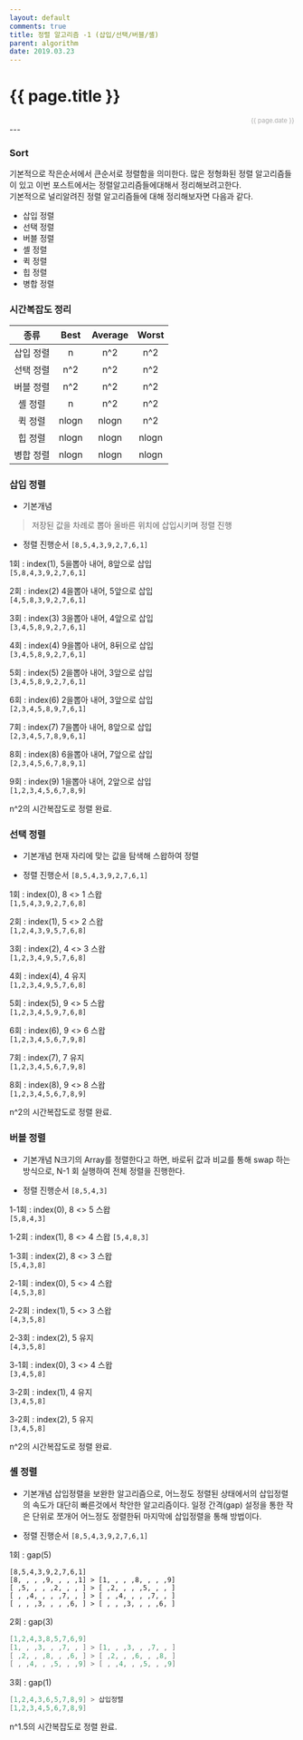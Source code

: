 ```yaml
---
layout: default
comments: true
title: 정렬 알고리즘 -1 (삽입/선택/버블/셸)
parent: algorithm
date: 2019.03.23
---
```


<h1>{{ page.title }}</h1>  
<div style="text-align:right; font-size:11px; color:#aaa">{{ page.date }} </div>
---

### Sort
기본적으로 작은순서에서 큰순서로 정렬함을 의미한다. 많은 정형화된 정렬 알고리즘들이 있고 이번 포스트에서는 정렬알고리즘들에대해서 정리해보려고한다.   
기본적으로 널리알려진 정렬 알고리즘들에 대해 정리해보자면 다음과 같다.
- 삽입 정렬
- 선택 정렬 
- 버블 정렬
- 셸 정렬
- 퀵 정렬 
- 힙 정렬
- 병합 정렬 


### 시간복잡도 정리 
|종류|Best|Average|Worst|
|:---:|:---:|:---:|:---:|
|삽입 정렬 |n |n^2|n^2|
|선택 정렬 |n^2 |n^2|n^2|
|버블 정렬 |n^2 |n^2|n^2|
|셸 정렬 |n |n^2|n^2|
|퀵 정렬 |nlogn |nlogn|n^2|
|힙 정렬 |nlogn |nlogn|nlogn|
|병합 정렬 |nlogn |nlogn|nlogn|


### 삽입 정렬
- 기본개념
> 저장된 값을 차례로 뽑아 올바른 위치에 삽입시키며 정렬 진행  

- 정렬 진행순서 
`[8,5,4,3,9,2,7,6,1]`  

 1회 : index(1), 5을뽑아 내어, 8앞으로 삽입  
 `[5,8,4,3,9,2,7,6,1]`  

 2회 : index(2) 4을뽑아 내어, 5앞으로 삽입  
 `[4,5,8,3,9,2,7,6,1]`  
 
 3회 : index(3) 3을뽑아 내어, 4앞으로 삽입  
 `[3,4,5,8,9,2,7,6,1]`  
 
 4회 : index(4) 9을뽑아 내어, 8뒤으로 삽입   
 `[3,4,5,8,9,2,7,6,1]`  
 
 5회 : index(5) 2을뽑아 내어, 3앞으로 삽입  
 `[3,4,5,8,9,2,7,6,1]`  
 
 6회 : index(6) 2을뽑아 내어, 3앞으로 삽입   
 `[2,3,4,5,8,9,7,6,1]`  
 
 7회 : index(7) 7을뽑아 내어, 8앞으로 삽입  
 `[2,3,4,5,7,8,9,6,1]`  

 8회 : index(8) 6을뽑아 내어, 7앞으로 삽입  
 `[2,3,4,5,6,7,8,9,1]`  
 
 9회 : index(9) 1을뽑아 내어, 2앞으로 삽입  
 `[1,2,3,4,5,6,7,8,9]`  

n^2의 시간복잡도로 정렬 완료.

  
### 선택 정렬
  - 기본개념
현재 자리에 맞는 값을 탐색해 스왑하여 정렬
  
- 정렬 진행순서 
 `[8,5,4,3,9,2,7,6,1]`  
   
 1회 : index(0), 8 <> 1 스왑  
  `[1,5,4,3,9,2,7,6,8]`   

2회 : index(1), 5 <> 2 스왑  
 `[1,2,4,3,9,5,7,6,8]`   

 3회 : index(2), 4 <> 3 스왑  
`[1,2,3,4,9,5,7,6,8]`  
 
 4회 : index(4), 4  유지  
`[1,2,3,4,9,5,7,6,8]`  
 
 5회 : index(5), 9 <> 5 스왑  
 `[1,2,3,4,5,9,7,6,8]`  

 6회 : index(6), 9 <> 6 스왑   
 `[1,2,3,4,5,6,7,9,8]`  
 
 7회 : index(7), 7 유지  
 `[1,2,3,4,5,6,7,9,8]`  
 
 8회 : index(8), 9 <> 8 스왑  
 `[1,2,3,4,5,6,7,8,9]`  
  
 n^2의 시간복잡도로 정렬 완료.

### 버블 정렬
- 기본개념
 N크기의 Array를 정렬한다고 하면, 바로뒤 값과 비교를 통해 swap 하는방식으로, N-1 회 실행하여 전체 정렬을 진행한다. 

- 정렬 진행순서 
 `[8,5,4,3]`   
   
 1-1회 : index(0), 8 <> 5 스왑  
 `[5,8,4,3]`    
 
 1-2회 : index(1), 8 <> 4 스왑
 `[5,4,8,3]`    

 1-3회 : index(2), 8 <> 3 스왑  
 `[5,4,3,8]`  

 2-1회 : index(0), 5 <> 4 스왑  
 `[4,5,3,8]`    

 2-2회 : index(1), 5 <> 3 스왑   
 `[4,3,5,8]`  

 2-3회 : index(2), 5 유지  
 `[4,3,5,8]`  

 3-1회 : index(0), 3 <> 4 스왑  
 `[3,4,5,8]`  

 3-2회 : index(1), 4 유지  
 `[3,4,5,8]`    

 3-2회 : index(2), 5 유지  
 `[3,4,5,8]`    

n^2의 시간복잡도로 정렬 완료.

### 셸 정렬
- 기본개념
 삽입정렬을 보완한 알고리즘으로, 어느정도 정렬된 상태에서의 삽입정렬의 속도가 대단히 빠른것에서 착안한 알고리즘이다. 일정 간격(gap) 설정을 통한 작은 단위로 쪼개어 어느정도 정렬한뒤 마지막에 삽입정렬을 통해 방법이다.

- 정렬 진행순서 
 `[8,5,4,3,9,2,7,6,1]`    
   
 1회 : gap(5)  
```
[8,5,4,3,9,2,7,6,1]   
[8, , , ,9, , , ,1] > [1, , , ,8, , , ,9]
[ ,5, , , ,2, , , ] > [ ,2, , , ,5, , , ]
[ , ,4, , , ,7, , ] > [ , ,4, , , ,7, , ]
[ , , ,3, , , ,6, ] > [ , , ,3, , , ,6, ]
```
2회 : gap(3) 
```c
[1,2,4,3,8,5,7,6,9]
[1, , ,3, , ,7, , ] > [1, , ,3, , ,7, , ]  
[ ,2, , ,8, , ,6, ] > [ ,2, , ,6, , ,8, ] 
[ , ,4, , ,5, , ,9] > [ , ,4, , ,5, , ,9]
```

 3회 : gap(1) 
```c
[1,2,4,3,6,5,7,8,9] > 삽입정렬
[1,2,3,4,5,6,7,8,9]
```


n^1.5의 시간복잡도로 정렬 완료.
